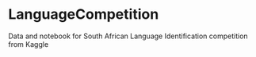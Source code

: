 # LanguageCompetition
Data and notebook for South African Language Identification competition from Kaggle

